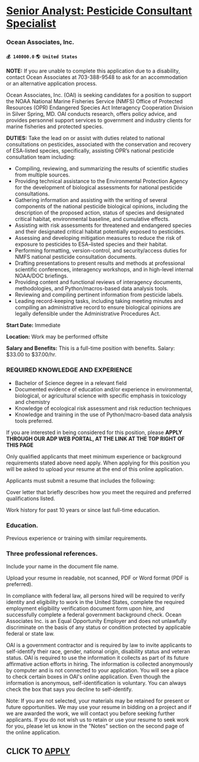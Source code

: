 # [Senior Analyst: Pesticide Consultant Specialist](https://www.remotewlb.com/apply/senior-analyst-pesticide-consultant-specialist-66064)  
### Ocean Associates, Inc.  
#### `💰 140000.0` `🌎 United States`  

**NOTE:** If you are unable to complete this application due to a disability, contact Ocean Associates at 703-388-9548 to ask for an accommodation or an alternative application process.

Ocean Associates, Inc. (OAI) is seeking candidates for a position to support the NOAA National Marine Fisheries Service (NMFS) Office of Protected Resources (OPR) Endangered Species Act Interagency Cooperation Division in Silver Spring, MD. OAI conducts research, offers policy advice, and provides personnel support services to government and industry clients for marine fisheries and protected species.

**DUTIES:** Take the lead on or assist with duties related to national consultations on pesticides, associated with the conservation and recovery of ESA-listed species, specifically, assisting OPR’s national pesticide consultation team including:

  * Compiling, reviewing, and summarizing the results of scientific studies from multiple sources.
  * Providing technical assistance to the Environmental Protection Agency for the development of biological assessments for national pesticide consultations.
  * Gathering information and assisting with the writing of several components of the national pesticide biological opinions, including the description of the proposed action, status of species and designated critical habitat, environmental baseline, and cumulative effects.
  * Assisting with risk assessments for threatened and endangered species and their designated critical habitat potentially exposed to pesticides. 
  * Assessing and developing mitigation measures to reduce the risk of exposure to pesticides to ESA–listed species and their habitat. 
  * Performing formatting, version-control, and security/access duties for NMFS national pesticide consultation documents.
  * Drafting presentations to present results and methods at professional scientific conferences, interagency workshops, and in high-level internal NOAA/DOC briefings.
  * Providing content and functional reviews of interagency documents, methodologies, and Python/macros-based data analysis tools.
  * Reviewing and compiling pertinent information from pesticide labels.
  * Leading record-keeping tasks, including taking meeting minutes and compiling an administrative record to ensure biological opinions are legally defensible under the Administrative Procedures Act.

**Start Date:** Immediate

 **Location:** Work may be performed offsite

 **Salary and Benefits:** This is a full-time position with benefits. Salary: $33.00 to $37.00/hr.

### REQUIRED KNOWLEDGE AND EXPERIENCE

  * Bachelor of Science degree in a relevant field 
  * Documented evidence of education and/or experience in environmental, biological, or agricultural science with specific emphasis in toxicology and chemistry 
  * Knowledge of ecological risk assessment and risk reduction techniques 
  * Knowledge and training in the use of Python/macro-based data analysis tools preferred.

If you are interested in being considered for this position, please **APPLY THROUGH OUR ADP WEB PORTAL, AT THE LINK AT THE TOP RIGHT OF THIS PAGE**

Only qualified applicants that meet minimum experience or background requirements stated above need apply. When applying for this position you will be asked to upload your resume at the end of this online application.

Applicants must submit a resume that includes the following:

Cover letter that briefly describes how you meet the required and preferred qualifications listed.

Work history for past 10 years or since last full-time education.

### Education.

Previous experience or training with similar requirements.

### Three professional references.

Include your name in the document file name.

Upload your resume in readable, not scanned, PDF or Word format (PDF is preferred).

In compliance with federal law, all persons hired will be required to verify identity and eligibility to work in the United States, complete the required employment eligibility verification document form upon hire, and successfully complete a federal government background check. Ocean Associates Inc. is an Equal Opportunity Employer and does not unlawfully discriminate on the basis of any status or condition protected by applicable federal or state law.

OAI is a government contractor and is required by law to invite applicants to self-identify their race, gender, national origin, disability status and veteran status. OAI is required to use the information it collects as part of its future affirmative action efforts in hiring. The information is collected anonymously by computer and is not connected to your application. You will see a place to check certain boxes in OAI's online application. Even though the information is anonymous, self-identification is voluntary. You can always check the box that says you decline to self-identify.

Note: If you are not selected, your materials may be retained for present or future opportunities. We may use your resume in bidding on a project and if we are awarded the work, we will contact you before seeking further applicants. If you do not wish us to retain or use your resume to seek work for you, please let us know in the "Notes" section on the second page of the online application.

  
## CLICK TO [APPLY](https://www.remotewlb.com/apply/senior-analyst-pesticide-consultant-specialist-66064)

